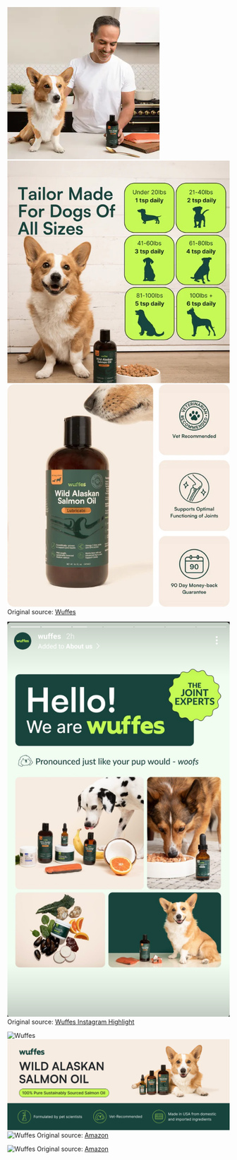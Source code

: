 ![Wuffes](https://raw.githubusercontent.com/nikole-flowers/leo-work/main/Wuffes/Wuffes.gif "Wuffes")
![Wuffes](https://raw.githubusercontent.com/nikole-flowers/leo-work/main/Wuffes/Wuffes2.jpeg "Wuffes")
![Wuffes](https://raw.githubusercontent.com/nikole-flowers/leo-work/main/Wuffes/Wuffes3.jpeg "Wuffes")
Original source: [Wuffes](https://wuffes.com/products/wild-alaskan-salmon-oil)

![Wuffes](https://raw.githubusercontent.com/nikole-flowers/leo-work/main/Wuffes/Wuffes4.png "Wuffes")
Original source: [Wuffes Instagram Highlight](https://www.instagram.com/wuffes/)

![Wuffes](https://raw.githubusercontent.com/nikole-flowers/leo-work/main/Wuffes/Wuffe5.jpeg "Wuffes")
![Wuffes](https://raw.githubusercontent.com/nikole-flowers/leo-work/main/Wuffes/Wuffes6.jpg "Wuffes")
![Wuffes](https://raw.githubusercontent.com/nikole-flowers/leo-work/main/Wuffes/Wuffes8.jpeg "Wuffes")
Original source: [Amazon](https://www.amazon.com/stores/page/5A2A5456-B8A7-4A13-94CD-64501EFE6AB0)

![Wuffes](https://raw.githubusercontent.com/nikole-flowers/leo-work/main/Wuffes/Wuffes7.jpeg "Wuffes")
Original source: [Amazon](https://www.amazon.com/Wuffes-Wild-Alaskan-Salmon-Dogs/dp/B0CXQV47VQ)